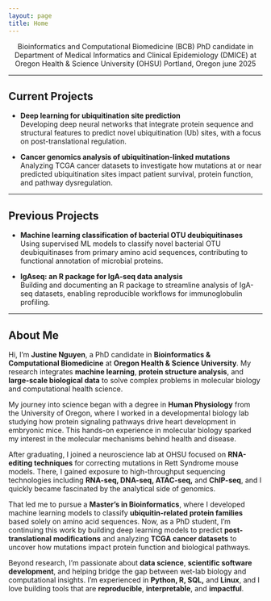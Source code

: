 ```yaml
---
layout: page
title: Home
---
```


<center>
Bioinformatics and Computational Biomedicine (BCB) PhD candidate in  
Department of Medical Informatics and Clinical Epidemiology (DMICE) at  
Oregon Health & Science University (OHSU)  
Portland, Oregon
  june 2025
</center>

---

## Current Projects

- **Deep learning for ubiquitination site prediction**  
  Developing deep neural networks that integrate protein sequence and structural features to predict novel ubiquitination (Ub) sites, with a focus on post-translational regulation.

- **Cancer genomics analysis of ubiquitination-linked mutations**  
  Analyzing TCGA cancer datasets to investigate how mutations at or near predicted ubiquitination sites impact patient survival, protein function, and pathway dysregulation.

---

## Previous Projects

- **Machine learning classification of bacterial OTU deubiquitinases**  
  Using supervised ML models to classify novel bacterial OTU deubiquitinases from primary amino acid sequences, contributing to functional annotation of microbial proteins.

- **IgAseq: an R package for IgA-seq data analysis**  
  Building and documenting an R package to streamline analysis of IgA-seq datasets, enabling reproducible workflows for immunoglobulin profiling.

---

## About Me

Hi, I’m **Justine Nguyen**, a PhD candidate in **Bioinformatics & Computational Biomedicine** at **Oregon Health & Science University**. My research integrates **machine learning**, **protein structure analysis**, and **large-scale biological data** to solve complex problems in molecular biology and computational health science.

My journey into science began with a degree in **Human Physiology** from the University of Oregon, where I worked in a developmental biology lab studying how protein signaling pathways drive heart development in embryonic mice. This hands-on experience in molecular biology sparked my interest in the molecular mechanisms behind health and disease.

After graduating, I joined a neuroscience lab at OHSU focused on **RNA-editing techniques** for correcting mutations in Rett Syndrome mouse models. There, I gained exposure to high-throughput sequencing technologies including **RNA-seq, DNA-seq, ATAC-seq,** and **ChIP-seq**, and I quickly became fascinated by the analytical side of genomics.

That led me to pursue a **Master’s in Bioinformatics**, where I developed machine learning models to classify **ubiquitin-related protein families** based solely on amino acid sequences. Now, as a PhD student, I’m continuing this work by building deep learning models to predict **post-translational modifications** and analyzing **TCGA cancer datasets** to uncover how mutations impact protein function and biological pathways.

Beyond research, I’m passionate about **data science**, **scientific software development**, and helping bridge the gap between wet-lab biology and computational insights. I’m experienced in **Python, R, SQL,** and **Linux**, and I love building tools that are **reproducible**, **interpretable**, and **impactful**.
